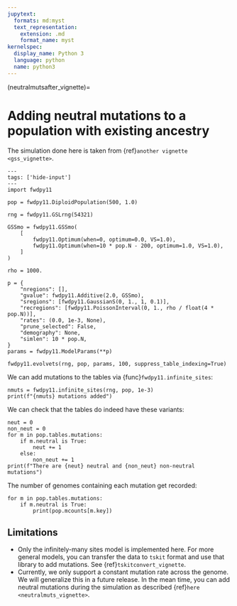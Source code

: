 ```yaml
---
jupytext:
  formats: md:myst
  text_representation:
    extension: .md
    format_name: myst
kernelspec:
  display_name: Python 3
  language: python
  name: python3
---
```


(neutralmutsafter_vignette)=

# Adding neutral mutations to a population with existing ancestry

The simulation done here is taken from {ref}`another vignette <gss_vignette>`.

```{code-cell} python
---
tags: ['hide-input']
---
import fwdpy11

pop = fwdpy11.DiploidPopulation(500, 1.0)

rng = fwdpy11.GSLrng(54321)

GSSmo = fwdpy11.GSSmo(
    [
        fwdpy11.Optimum(when=0, optimum=0.0, VS=1.0),
        fwdpy11.Optimum(when=10 * pop.N - 200, optimum=1.0, VS=1.0),
    ]
)

rho = 1000.

p = {
    "nregions": [],
    "gvalue": fwdpy11.Additive(2.0, GSSmo),
    "sregions": [fwdpy11.GaussianS(0, 1., 1, 0.1)],
    "recregions": [fwdpy11.PoissonInterval(0, 1., rho / float(4 * pop.N))],
    "rates": (0.0, 1e-3, None),
    "prune_selected": False,
    "demography": None,
    "simlen": 10 * pop.N,
}
params = fwdpy11.ModelParams(**p)

fwdpy11.evolvets(rng, pop, params, 100, suppress_table_indexing=True)
```

We can add mutations to the tables via {func}`fwdpy11.infinite_sites`:

```{code-cell}
nmuts = fwdpy11.infinite_sites(rng, pop, 1e-3)
print(f"{nmuts} mutations added")
```

We can check that the tables do indeed have these variants:

```{code-cell}
neut = 0
non_neut = 0
for m in pop.tables.mutations:
    if m.neutral is True:
        neut += 1
    else:
        non_neut += 1
print(f"There are {neut} neutral and {non_neut} non-neutral mutations")
```

The number of genomes containing each mutation get recorded:

```{code-cell}
for m in pop.tables.mutations:
    if m.neutral is True:
        print(pop.mcounts[m.key])
```

## Limitations

* Only the infinitely-many sites model is implemented here.
  For more general models, you can transfer the data to `tskit` format and use that library to add mutations.
  See {ref}`tskitconvert_vignette`.
* Currently, we only support a constant mutation rate across the genome.
  We will generalize this in a future release.
  In the mean time, you can add neutral mutations during the simulation as described {ref}`here <neutralmuts_vignette>`.

